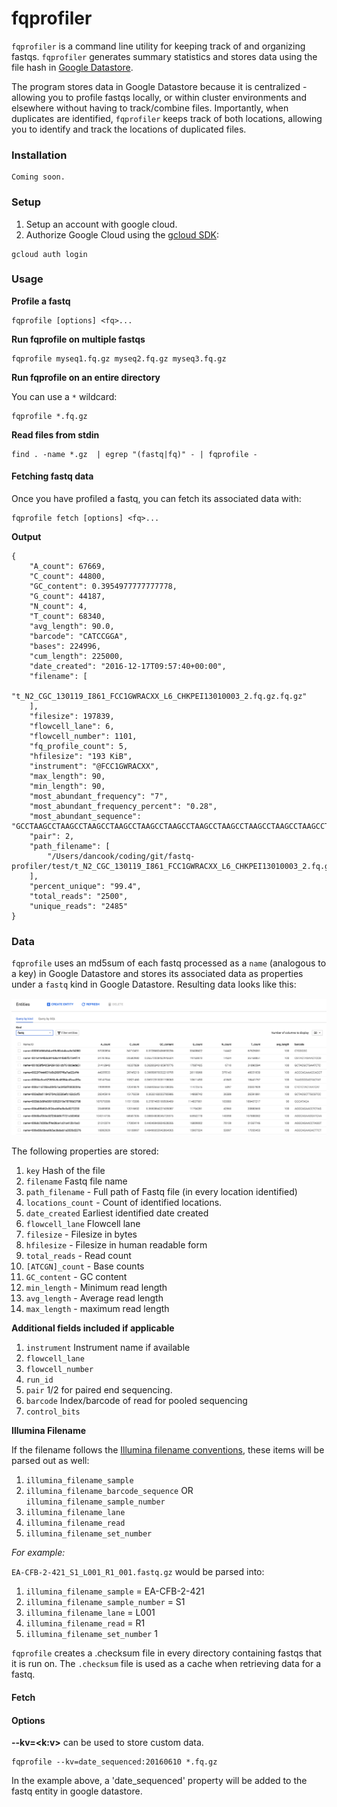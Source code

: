 # fqprofiler

`fqprofiler` is a command line utility for keeping track of and organizing fastqs. `fqprofiler` generates summary statistics and stores data using the file hash in [Google Datastore](https://cloud.google.com/datastore/).

The program stores data in Google Datastore because it is centralized - allowing you to profile fastqs locally, or within cluster environments and elsewhere without having to track/combine files. Importantly, when duplicates are identified, `fqprofiler` keeps track of both locations, allowing you to identify and track the locations of duplicated files.

### Installation

```
Coming soon.
```

### Setup

1. Setup an account with google cloud.
2. Authorize Google Cloud using the [gcloud SDK](https://cloud.google.com/sdk/):

```
gcloud auth login
```

### Usage

__Profile a fastq__

```
fqprofile [options] <fq>...
```

__Run fqprofile on multiple fastqs__

```
fqprofile myseq1.fq.gz myseq2.fq.gz myseq3.fq.gz
```

__Run fqprofile on an entire directory__

You can use a `*` wildcard:

```
fqprofile *.fq.gz
```

__Read files from stdin__

```
find . -name *.gz  | egrep "(fastq|fq)" - | fqprofile - 
```

#### Fetching fastq data

Once you have profiled a fastq, you can fetch its associated data with:

```
fqprofile fetch [options] <fq>...
```

__Output__

```
{
    "A_count": 67669, 
    "C_count": 44800, 
    "GC_content": 0.3954977777777778, 
    "G_count": 44187, 
    "N_count": 4, 
    "T_count": 68340, 
    "avg_length": 90.0, 
    "barcode": "CATCCGGA", 
    "bases": 224996, 
    "cum_length": 225000, 
    "date_created": "2016-12-17T09:57:40+00:00", 
    "filename": [
        "t_N2_CGC_130119_I861_FCC1GWRACXX_L6_CHKPEI13010003_2.fq.gz.fq.gz"
    ], 
    "filesize": 197839, 
    "flowcell_lane": 6, 
    "flowcell_number": 1101, 
    "fq_profile_count": 5, 
    "hfilesize": "193 KiB", 
    "instrument": "@FCC1GWRACXX", 
    "max_length": 90, 
    "min_length": 90, 
    "most_abundant_frequency": "7", 
    "most_abundant_frequency_percent": "0.28", 
    "most_abundant_sequence": "GCCTAAGCCTAAGCCTAAGCCTAAGCCTAAGCCTAAGCCTAAGCCTAAGCCTAAGCCTAAGCCTAAGCCTAAGCCTAAGCCTAAGCCTAA", 
    "pair": 2, 
    "path_filename": [
        "/Users/dancook/coding/git/fastq-profiler/test/t_N2_CGC_130119_I861_FCC1GWRACXX_L6_CHKPEI13010003_2.fq.gz.fq.gz"
    ], 
    "percent_unique": "99.4", 
    "total_reads": "2500", 
    "unique_reads": "2485"
}
```


### Data

`fqprofile` uses an md5sum of each fastq processed as a `name` (analogous to a key) in Google Datastore and stores its associated data as properties under a `fastq` kind in Google Datastore. Resulting data looks like this:

![fqprofile-datastore](datastore.png)

The following properties are stored:

1. `key` Hash of the file
1. `filename` Fastq file name
1. `path_filename` - Full path of Fastq file (in every location identified)
1. `locations_count` - Count of identified locations.
1. `date_created` Earliest identified date created
1. `flowcell_lane` Flowcell lane
1. `filesize` - Filesize in bytes
1. `hfilesize` - Filesize in human readable form
1. `total_reads` - Read count
1. `[ATCGN]_count` - Base counts
1. `GC_content` - GC content
1. `min_length` - Minimum read length
1. `avg_length` - Average read length
1. `max_length` - maximum read length

__Additional fields included if applicable__

1. `instrument` Instrument name if available
1. `flowcell_lane` 
1. `flowcell_number`
1. `run_id`
1. `pair` 1/2 for paired end sequencing.
1. `barcode` Index/barcode of read for pooled sequencing
1. `control_bits` 

__Illumina Filename__

If the filename follows the [Illumina filename conventions](http://support.illumina.com/content/dam/illumina-support/help/BaseSpaceHelp_v2/Content/Vault/Informatics/Sequencing_Analysis/BS/swSEQ_mBS_FASTQFiles.htm), these items will be parsed out as well:

1. `illumina_filename_sample`
1. `illumina_filename_barcode_sequence` OR `illumina_filename_sample_number`
1. `illumina_filename_lane`
1. `illumina_filename_read`
1. `illumina_filename_set_number`

_For example:_

`EA-CFB-2-421_S1_L001_R1_001.fastq.gz` would be parsed into:

1. `illumina_filename_sample` = EA-CFB-2-421
1. `illumina_filename_sample_number` = S1
1. `illumina_filename_lane` = L001
1. `illumina_filename_read` =  R1
1. `illumina_filename_set_number` 1

`fqprofile` creates a .checksum file in every directory containing fastqs that it is run on. The `.checksum` file is used as a cache when retrieving data for a fastq.


#### Fetch

#### Options

__--kv=<k:v>__ can be used to store custom data. 

```
fqprofile --kv=date_sequenced:20160610 *.fq.gz
```

In the example above, a 'date_sequenced' property will be added to the fastq entity in google datastore.
